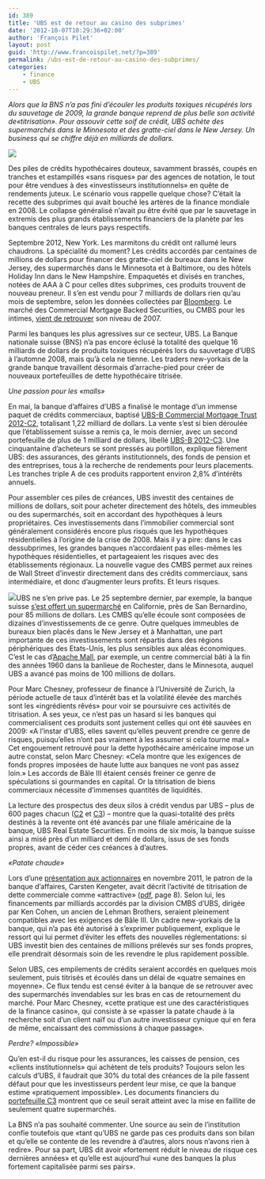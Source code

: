```yaml
---
id: 389
title: 'UBS est de retour au casino des subprimes'
date: '2012-10-07T10:29:36+02:00'
author: 'François Pilet'
layout: post
guid: 'http://www.francoispilet.net/?p=389'
permalink: /ubs-est-de-retour-au-casino-des-subprimes/
categories:
    - finance
    - UBS
---
```


*Alors que la BNS n’a pas fini d’écouler les produits toxiques récupérés lors du sauvetage de 2009, la grande banque reprend de plus belle son activité de«titrisation». Pour assouvir cette soif de crédit, UBS achète des supermarchés dans le Minnesota et des gratte-ciel dans le New Jersey. Un business qui se* *chiffre déjà en milliards de dollars.*

![](https://i0.wp.com/www.francoispilet.net/wp-content/uploads/2012/10/mall7xx.jpg?resize=700%2C148)

Des piles de crédits hypothécaires douteux, savamment brassés, coupés en tranches et estampillés «sans risques» par des agences de notation, le tout pour être vendues à des «investisseurs institutionnels» en quête de rendements juteux. Le scénario vous rappelle quelque chose? C’était la recette des subprimes qui avait bouché les artères de la finance mondiale en 2008. Le collapse généralisé n’avait pu être évité que par le sauvetage in extremis des plus grands établissements financiers de la planète par les banques centrales de leurs pays respectifs.

Septembre 2012, New York. Les marmitons du crédit ont rallumé leurs chaudrons. La spécialité du moment? Les crédits accordés par centaines de millions de dollars pour financer des gratte-ciel de bureaux dans le New Jersey, des supermarchés dans le Minnesota et à Baltimore, ou des hôtels Holiday Inn dans le New Hampshire. Empaquetés et divisés en tranches, notées de AAA à C pour celles dites subprimes, ces produits trouvent de nouveau preneur. Il s’en est vendu pour 7 milliards de dollars rien qu’au mois de septembre, selon les données collectées par [Bloomberg](http://search1.bloomberg.com/search/?q=cmbs). Le marché des Commercial Mortgage Backed Securities, ou CMBS pour les intimes, [vient de retrouver](http://in.reuters.com/article/2012/09/14/markets-credit-idINL1E8KEBML20120914) son niveau de 2007.

Parmi les banques les plus agressives sur ce secteur, UBS. La Banque nationale suisse (BNS) n’a pas encore éclusé la totalité des quelque 16 milliards de dollars de produits toxiques récupérés lors du sauvetage d’UBS à l’automne 2008, mais qu’à cela ne tienne. Les traders new-yorkais de la grande banque travaillent désormais d’arrache-pied pour créer de nouveaux portefeuilles de dette hypothécaire titrisée.

*Une passion pour les «malls»*

En mai, la banque d’affaires d’UBS a finalisé le montage d’un immense paquet de crédits commerciaux, baptisé [UBS-B Commercial Mortgage Trust 2012-C2](http://www.businesswire.com/news/home/20120627006335/en/Fitch-Rate-UBS-B-2012-C2-Commercial-Mortgage-Pass-Through), totalisant 1,22 milliard de dollars. La vente s’est si bien déroulée que l’établissement suisse a remis ça, le mois dernier, avec un second portefeuille de plus de 1 milliard de dollars, libellé [UBS-B 2012-C3](http://www.businesswire.com/news/home/20120911006823/en/Kroll-Bond-Rating-Agency-Assigns-Preliminary-Ratings). Une cinquantaine d’acheteurs se sont pressés au portillon, explique fièrement UBS: des assurances, des gérants institutionnels, des fonds de pension et des entreprises, tous à la recherche de rendements pour leurs placements. Les tranches triple A de ces produits rapportent environ 2,8% d’intérêts annuels.

Pour assembler ces piles de créances, UBS investit des centaines de millions de dollars, soit pour acheter directement des hôtels, des immeubles ou des supermarchés, soit en accordant des hypothèques à leurs propriétaires. Ces investissements dans l’immobilier commercial sont généralement considérés encore plus risqués que les hypothèques résidentielles à l’origine de la crise de 2008. Mais il y a pire: dans le cas dessubprimes, les grandes banques n’accordaient pas elles-mêmes les hypothèques résidentielles, et partageaient les risques avec des établissements régionaux. La nouvelle vague des CMBS permet aux reines de Wall Street d’investir directement dans des crédits commerciaux, sans intermédiaire, et donc d’augmenter leurs profits. Et leurs risques.

[![](https://i0.wp.com/www.francoispilet.net/wp-content/uploads/2012/10/apache2_prefRes-300x225.jpeg?resize=300%2C225)](https://i0.wp.com/www.francoispilet.net/wp-content/uploads/2012/10/apache2_prefRes.jpeg)UBS ne s’en prive pas. Le 25 septembre dernier, par exemple, la banque suisse [s’est offert un supermarché](http://online.wsj.com/article/SB10000872396390443862604578030871571411976.html) en Californie, près de San Bernardino, pour 85 millions de dollars. Les CMBS qu’elle écoule sont composées de dizaines d’investissements de ce genre. Outre quelques immeubles de bureaux bien placés dans le New Jersey et à Manhattan, une part importante de ces investissements sont répartis dans des régions périphériques des Etats-Unis, les plus sensibles aux aléas économiques. C’est le cas d’[Apache Mall](http://www.apachemall.com/), par exemple, un centre commercial bâti à la fin des années 1960 dans la banlieue de Rochester, dans le Minnesota, auquel UBS a avancé pas moins de 100 millions de dollars.

Pour Marc Chesney, professeur de finance à l’Université de Zurich, la période actuelle de taux d’intérêt bas et la volatilité élevée des marchés sont les «ingrédients rêvés» pour voir se poursuivre ces activités de titrisation. A ses yeux, ce n’est pas un hasard si les banques qui commercialisent ces produits sont justement celles qui ont été sauvées en 2009: «A l’instar d’UBS, elles savent qu’elles peuvent prendre ce genre de risques, puisqu’elles n’ont pas vraiment à les assumer si cela tourne mal.» Cet engouement retrouvé pour la dette hypothécaire américaine impose un autre constat, selon Marc Chesney: «Cela montre que les exigences de fonds propres imposées de haute lutte aux banques ne vont pas assez loin.» Les accords de Bâle III étaient censés freiner ce genre de spéculations si gourmandes en capital. Or la titrisation de biens commerciaux nécessite d’immenses quantités de liquidités.

La lecture des prospectus des deux silos à crédit vendus par UBS – plus de 600 pages chacun ([C2](http://www.sec.gov/Archives/edgar/data/1532799/000153949712000312/fwp.htm) et [C3](http://www.sec.gov/Archives/edgar/data/1532799/000153949712000481/fwp.htm)) – montre que la quasi-totalité des prêts destinés à la revente ont été avancés par une filiale américaine de la banque, UBS Real Estate Securities. En moins de six mois, la banque suisse ainsi a misé près d’un milliard et demi de dollars, issus de ses fonds propres, avant de céder ces créances à d’autres.

*«Patate chaude»*

Lors d’une [présentation aux actionnaires](http://www.ubs.com/global/en/about_ubs/investor_relations/presentations/investorday/2011.html) en novembre 2011, le patron de la banque d’affaires, Carsten Kengeter, avait décrit l’activité de titrisation de dette commerciale comme «attractive» ([pdf](http://www.ubs.com/content/dam/static/global/investor_relations/UBS_2011_Investor-Day_IB.pdf), page 8). Selon lui, les financements par milliards accordés par la division CMBS d’UBS, dirigée par Ken Cohen, un ancien de Lehman Brothers, seraient pleinement compatibles avec les exigences de Bâle III. Un cadre new-yorkais de la banque, qui n’a pas été autorisé à s’exprimer publiquement, explique le ressort qui lui permet d’éviter les effets des nouvelles réglementations: si UBS investit bien des centaines de millions prélevés sur ses fonds propres, elle prendrait désormais soin de les revendre le plus rapidement possible.

Selon UBS, ces empilements de crédits seraient accordés en quelques mois seulement, puis titrisés et écoulés dans un délai de «quatre semaines en moyenne». Ce flux tendu est censé éviter à la banque de se retrouver avec des supermarchés invendables sur les bras en cas de retournement du marché. Pour Marc Chesney, «cette pratique est une des caractéristiques de la finance casino», qui consiste à se «passer la patate chaude à la recherche soit d’un client naïf ou d’un autre investisseur cynique qui en fera de même, encaissant des commissions à chaque passage».

*Perdre? «Impossible»*

Qu’en est-il du risque pour les assurances, les caisses de pension, ces «clients institutionnels» qui achètent de tels produits? Toujours selon les calculs d’UBS, il faudrait que 30% du total des créances de la pile fassent défaut pour que les investisseurs perdent leur mise, ce que la banque estime «pratiquement impossible». Les documents financiers du [portefeuille C3](http://www.sec.gov/Archives/edgar/data/1532799/000153949712000481/fwp.htm) montrent que ce seuil serait atteint avec la mise en faillite de seulement quatre supermarchés.

La BNS n’a pas souhaité commenter. Une source au sein de l’institution confie toutefois que «tant qu’UBS ne garde pas ces produits dans son bilan et qu’elle se contente de les revendre à d’autres, alors nous n’avons rien à redire». Pour sa part, UBS dit avoir «fortement réduit le niveau de risque ces dernières années» et qu’elle est aujourd’hui «une des banques la plus fortement capitalisée parmi ses pairs».